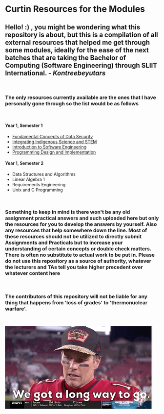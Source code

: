 # Curtin Resources for the Modules

## Hello! :) , you might be wondering what this repository is about, but this is a compilation of all external resources that helped me get through some modules, ideally for the ease of the next batches that are taking the Bachelor of Computing (Software Engineering) through SLIIT International. - _Kontreebeyutars_

<br>

### The only resources currently available are the ones that I have personally gone through so the list would be as follows

<br>

#### Year 1, Semester 1

* [Fundamental Concepts of Data Security](Y1S1/Fundamental%20Concepts%20of%20Data%20Security) 
* [Integrating Indigenous Science and STEM](Y1S1/Integrating%20Indigenous%20Science%20and%20STEM)
* [Introduction to Software Engineering](Y1S1/Introduction%20to%20Software%20Engineering)
* [Programming Design and Implementation](Y1S1/Programming%20Design%20and%20Implementation)

#### Year 1, Semester 2

* Data Structures and Algorithms
* Linear Algebra 1
* Requirements Engineering
* Unix and C Programming

<br>

### Something to keep in mind is there won't be any old assignment practical answers and such uploaded here but only the resources for you to develop the answers by yourself. Also any resources that help somewhere down the line. Most of these resources should not be utilized to directly submit Assignments and Practicals but to increase your understanding of certain concepts or double check matters. There is often no substitute to actual work to be put in. Please do not use this repository as a source of authority, whatever the lecturers and TAs tell you take higher precedent over whatever content here

<br>

### The contributors of this repository will not be liable for any thing that happens from 'loss of grades' to 'thermonuclear warfare'.


<br>

![Tom Brady, Long way to go](/assets/longway.gif)